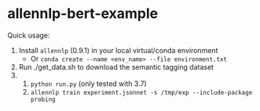 # allennlp-bert-example
 
Quick usage:
1. Install `allennlp` (0.9.1) in your local virtual/conda environment
    * Or `conda create --name <env_name> --file environment.txt`
2. Run ./get_data.sh to download the semantic tagging dataset
3.
    1. `python run.py` (only tested with 3.7)
    2. `allennlp train experiment.jsonnet -s /tmp/exp --include-package probing`
